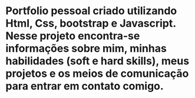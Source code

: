<h1>Portfolio pessoal criado utilizando Html, Css, bootstrap e Javascript. Nesse projeto encontra-se informações sobre mim, minhas habilidades (soft e hard skills), meus projetos e os meios de comunicação para entrar em contato comigo.</h1>
